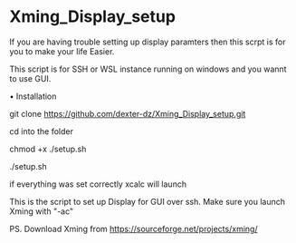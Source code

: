 # Xming_Display_setup

If you are having trouble setting up display paramters then this scrpt is for you to make your life Easier. 

This script is for SSH or WSL instance running on windows and you wannt to use GUI.



• Installation

  git clone https://github.com/dexter-dz/Xming_Display_setup.git

  cd into the folder

  chmod +x ./setup.sh

  ./setup.sh

if everything was set correctly xcalc will launch


This is the script to set up Display for GUI over ssh. Make sure you launch Xming with "-ac"


PS. Download Xming from https://sourceforge.net/projects/xming/

